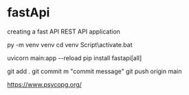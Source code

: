 # fastApi
creating a fast API REST API application

py -m venv venv
cd venv 
Script\activate.bat

uvicorn main:app --reload
pip install fastapi[all]

git add .
git commit m "commit message"
git push origin main

https://www.psycopg.org/
